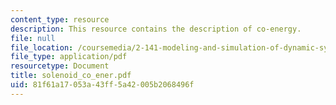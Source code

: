 ```yaml
---
content_type: resource
description: This resource contains the description of co-energy.
file: null
file_location: /coursemedia/2-141-modeling-and-simulation-of-dynamic-systems-fall-2006/81f61a17053a43ff5a42005b2068496f_solenoid_co_ener.pdf
file_type: application/pdf
resourcetype: Document
title: solenoid_co_ener.pdf
uid: 81f61a17-053a-43ff-5a42-005b2068496f
---
```

